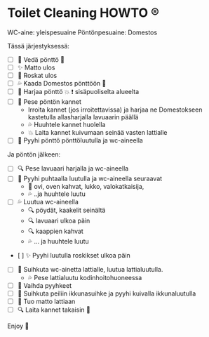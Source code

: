 # Toilet Cleaning HOWTO :registered:

WC-aine: yleispesuaine
Pöntönpesuaine: Domestos

Tässä järjestyksessä:
- [ ] :toilet: Vedä pönttö :poop:
- [ ] :sparkles: Matto ulos
- [ ] :runner: Roskat ulos
- [ ] :sweat_drops: Kaada Domestos pönttöön :toilet:
- [ ] :toilet: Harjaa pönttö :collision: :heavy_exclamation_mark: sisäpuoliselta alueelta
- [ ] :toilet: Pese pöntön kannet
    * Irroita kannet (jos irroitettavissa) ja harjaa ne Domestokseen kastetulla allasharjalla lavuaarin päällä
    * :sweat_drops: Huuhtele kannet huolella
    * :collision: Laita kannet kuivumaan seinää vasten lattialle
- [ ] :toilet: Pyyhi pönttö pönttöluutulla ja wc-aineella

Ja pöntön jälkeen:
- [ ] :mag: Pese lavuaari harjalla ja wc-aineella
- [ ] :shower: Pyyhi puhtaalla luutulla ja wc-aineella seuraavat
    * :door: ovi, oven kahvat, lukko, valokatkaisija,
    * :sweat_drops: ..ja huuhtele luutu
- [ ] :sweat_drops: Luutua wc-aineella
    * :mag: pöydät, kaakelit seinältä
    * :mag: lavuaari ulkoa päin
    * :mag: kaappien kahvat
    * :sweat_drops: ... ja huuhtele luutu
- [ ] :sparkles: Pyyhi luutulla roskikset ulkoa päin
- [ ] :shower: Suihkuta wc-ainetta lattialle, luutua lattialuutulla.
    * :sweat_drops: Pese lattialuutu kodinhoitohuoneessa
- [ ] :runner: Vaihda pyyhkeet
- [ ] :foggy: Suihkuta peiliin ikkunasuihke ja pyyhi kuivalla ikkunaluutulla
- [ ] :runner: Tuo matto lattiaan
- [ ] :mag: Laita kannet takaisin :toilet:

Enjoy :purple_heart:


